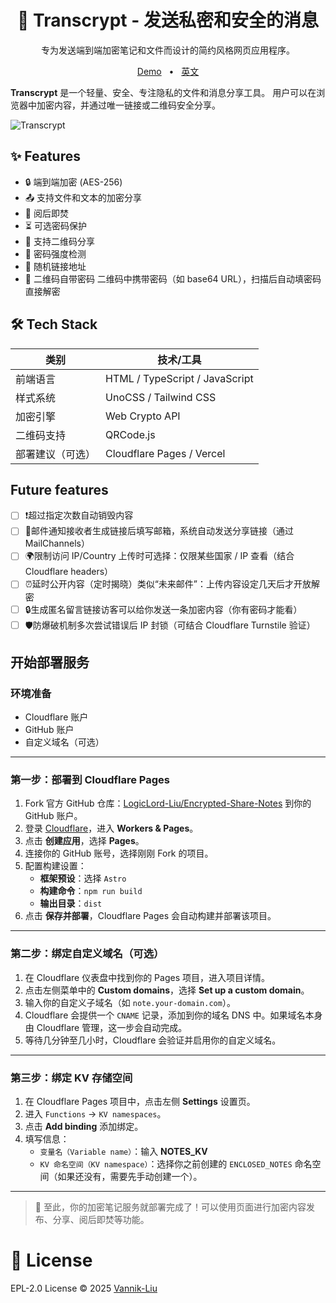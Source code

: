 <h1 align="center">
  🔐 Transcrypt - 发送私密和安全的消息
</h1>
<p align="center">
  专为发送端到端加密笔记和文件而设计的简约风格网页应用程序。
</p>

<p align="center">
  <a href="https://enclosed.cc">Demo</a>
  <span>&nbsp;&nbsp;•&nbsp;&nbsp;</span>
  <a href="https://github.com/LogicLord-Liu/Encrypted-Share-Notes/blob/main/README.md">英文</a>
</p>

**Transcrypt** 是一个轻量、安全、专注隐私的文件和消息分享工具。
用户可以在浏览器中加密内容，并通过唯一链接或二维码安全分享。

![Transcrypt](https://lorcan.dpdns.org/TranscryptScreenShot.png)

## ✨ Features

- 🔒 端到端加密 (AES-256)
- 📤 支持文件和文本的加密分享
- 🧨 阅后即焚
- ⏳ 可选密码保护
- 🔐 支持二维码分享
- 📱 密码强度检测
- 🧩 随机链接地址
- 📶 二维码自带密码	二维码中携带密码（如 base64 URL），扫描后自动填密码直接解密

## 🛠 Tech Stack

| 类别           | 技术/工具                              |
|----------------|----------------------------------------|
| 前端语言       | HTML / TypeScript / JavaScript         |
| 样式系统       | UnoCSS / Tailwind CSS                  |
| 加密引擎       | Web Crypto API                         |
| 二维码支持     | QRCode.js                              |
| 部署建议（可选）| Cloudflare Pages / Vercel             |

## Future features

- [ ] ❗超过指定次数自动销毁内容
- [ ] 📧邮件通知接收者生成链接后填写邮箱，系统自动发送分享链接（通过 MailChannels）
- [ ] 🌍限制访问 IP/Country 上传时可选择：仅限某些国家 / IP 查看（结合 Cloudflare headers）
- [ ] ⏰延时公开内容（定时揭晓）类似“未来邮件”：上传内容设定几天后才开放解密
- [ ] 🔒生成匿名留言链接访客可以给你发送一条加密内容（你有密码才能看）
- [ ] 🛡️防爆破机制多次尝试错误后 IP 封锁（可结合 Cloudflare Turnstile 验证）

## 开始部署服务

### 环境准备

- Cloudflare 账户
- GitHub 账户
- 自定义域名（可选）

---

### 第一步：部署到 Cloudflare Pages

1. Fork 官方 GitHub 仓库：[LogicLord-Liu/Encrypted-Share-Notes](https://github.com/LogicLord-Liu/Encrypted-Share-Notes) 到你的 GitHub 账户。
2. 登录 [Cloudflare](https://dash.cloudflare.com/)，进入 **Workers & Pages**。
3. 点击 **创建应用**，选择 **Pages**。
4. 连接你的 GitHub 账号，选择刚刚 Fork 的项目。
5. 配置构建设置：
   - **框架预设**：选择 `Astro`
   - **构建命令**：`npm run build`
   - **输出目录**：`dist`
6. 点击 **保存并部署**，Cloudflare Pages 会自动构建并部署该项目。

---

### 第二步：绑定自定义域名（可选）

1. 在 Cloudflare 仪表盘中找到你的 Pages 项目，进入项目详情。
2. 点击左侧菜单中的 **Custom domains**，选择 **Set up a custom domain**。
3. 输入你的自定义子域名（如 `note.your-domain.com`）。
4. Cloudflare 会提供一个 `CNAME` 记录，添加到你的域名 DNS 中。如果域名本身由 Cloudflare 管理，这一步会自动完成。
5. 等待几分钟至几小时，Cloudflare 会验证并启用你的自定义域名。

---

### 第三步：绑定 KV 存储空间

1. 在 Cloudflare Pages 项目中，点击左侧 **Settings** 设置页。
2. 进入 `Functions` -> `KV namespaces`。
3. 点击 **Add binding** 添加绑定。
4. 填写信息：
   - `变量名（Variable name）`：输入 **NOTES_KV**
   - `KV 命名空间（KV namespace）`：选择你之前创建的 `ENCLOSED_NOTES` 命名空间（如果还没有，需要先手动创建一个）。

---

> 📌 至此，你的加密笔记服务就部署完成了！可以使用页面进行加密内容发布、分享、阅后即焚等功能。

# 📄 License

EPL-2.0 License © 2025 [Vannik-Liu](https://github.com/LogicLord-Liu/)
